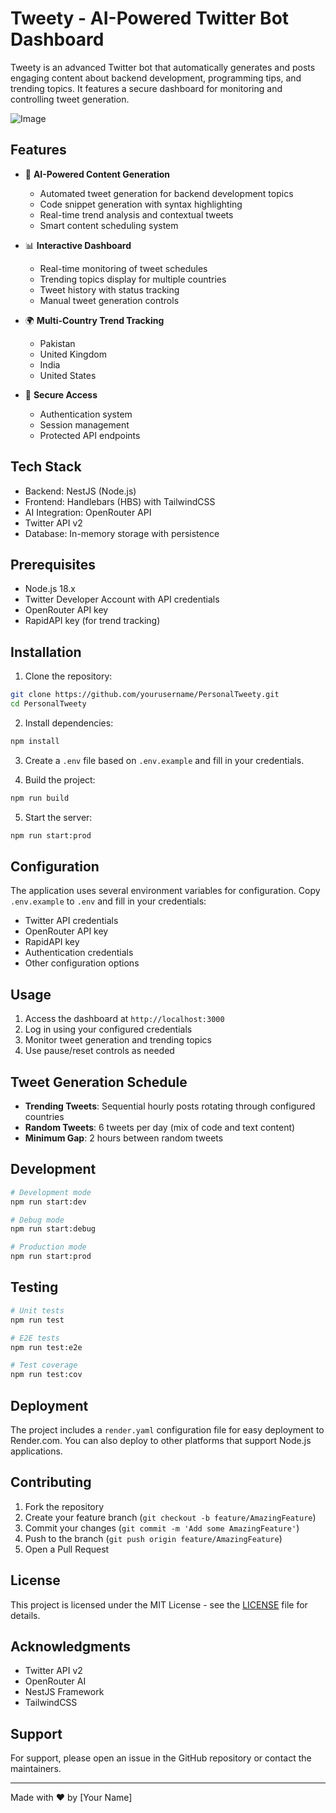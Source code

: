 # Tweety - AI-Powered Twitter Bot Dashboard

Tweety is an advanced Twitter bot that automatically generates and posts engaging content about backend development, programming tips, and trending topics. It features a secure dashboard for monitoring and controlling tweet generation.

![Image](https://github.com/user-attachments/assets/3d0bf99a-eb46-454c-b1e1-70dce29a6820)

## Features

- 🤖 **AI-Powered Content Generation**
  - Automated tweet generation for backend development topics
  - Code snippet generation with syntax highlighting
  - Real-time trend analysis and contextual tweets
  - Smart content scheduling system

- 📊 **Interactive Dashboard**
  - Real-time monitoring of tweet schedules
  - Trending topics display for multiple countries
  - Tweet history with status tracking
  - Manual tweet generation controls

- 🌍 **Multi-Country Trend Tracking**
  - Pakistan
  - United Kingdom
  - India
  - United States

- 🔐 **Secure Access**
  - Authentication system
  - Session management
  - Protected API endpoints

## Tech Stack

- Backend: NestJS (Node.js)
- Frontend: Handlebars (HBS) with TailwindCSS
- AI Integration: OpenRouter API
- Twitter API v2
- Database: In-memory storage with persistence

## Prerequisites

- Node.js 18.x
- Twitter Developer Account with API credentials
- OpenRouter API key
- RapidAPI key (for trend tracking)

## Installation

1. Clone the repository:
```bash
git clone https://github.com/yourusername/PersonalTweety.git
cd PersonalTweety
```

2. Install dependencies:
```bash
npm install
```

3. Create a `.env` file based on `.env.example` and fill in your credentials.

4. Build the project:
```bash
npm run build
```

5. Start the server:
```bash
npm run start:prod
```

## Configuration

The application uses several environment variables for configuration. Copy `.env.example` to `.env` and fill in your credentials:

- Twitter API credentials
- OpenRouter API key
- RapidAPI key
- Authentication credentials
- Other configuration options

## Usage

1. Access the dashboard at `http://localhost:3000`
2. Log in using your configured credentials
3. Monitor tweet generation and trending topics
4. Use pause/reset controls as needed

## Tweet Generation Schedule

- **Trending Tweets**: Sequential hourly posts rotating through configured countries
- **Random Tweets**: 6 tweets per day (mix of code and text content)
- **Minimum Gap**: 2 hours between random tweets

## Development

```bash
# Development mode
npm run start:dev

# Debug mode
npm run start:debug

# Production mode
npm run start:prod
```

## Testing

```bash
# Unit tests
npm run test

# E2E tests
npm run test:e2e

# Test coverage
npm run test:cov
```

## Deployment

The project includes a `render.yaml` configuration file for easy deployment to Render.com. You can also deploy to other platforms that support Node.js applications.

## Contributing

1. Fork the repository
2. Create your feature branch (`git checkout -b feature/AmazingFeature`)
3. Commit your changes (`git commit -m 'Add some AmazingFeature'`)
4. Push to the branch (`git push origin feature/AmazingFeature`)
5. Open a Pull Request

## License

This project is licensed under the MIT License - see the [LICENSE](LICENSE) file for details.

## Acknowledgments

- Twitter API v2
- OpenRouter AI
- NestJS Framework
- TailwindCSS

## Support

For support, please open an issue in the GitHub repository or contact the maintainers.

---

Made with ❤️ by [Your Name] 

